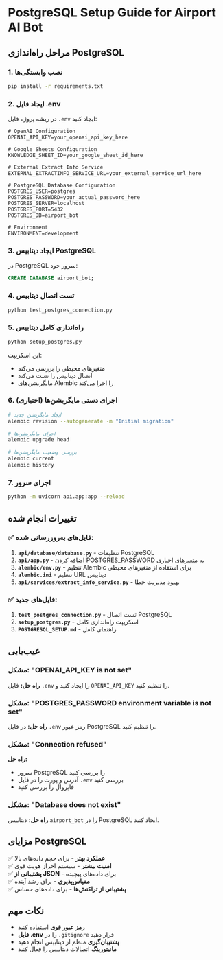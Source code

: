 # PostgreSQL Setup Guide for Airport AI Bot

## مراحل راه‌اندازی PostgreSQL

### 1. **نصب وابستگی‌ها**
```bash
pip install -r requirements.txt
```

### 2. **ایجاد فایل .env**
در ریشه پروژه فایل `.env` ایجاد کنید:

```env
# OpenAI Configuration
OPENAI_API_KEY=your_openai_api_key_here

# Google Sheets Configuration
KNOWLEDGE_SHEET_ID=your_google_sheet_id_here

# External Extract Info Service
EXTERNAL_EXTRACTINFO_SERVICE_URL=your_external_service_url_here

# PostgreSQL Database Configuration
POSTGRES_USER=postgres
POSTGRES_PASSWORD=your_actual_password_here
POSTGRES_SERVER=localhost
POSTGRES_PORT=5432
POSTGRES_DB=airport_bot

# Environment
ENVIRONMENT=development
```

### 3. **ایجاد دیتابیس PostgreSQL**
در PostgreSQL سرور خود:

```sql
CREATE DATABASE airport_bot;
```

### 4. **تست اتصال دیتابیس**
```bash
python test_postgres_connection.py
```

### 5. **راه‌اندازی کامل دیتابیس**
```bash
python setup_postgres.py
```

این اسکریپت:
- متغیرهای محیطی را بررسی می‌کند
- اتصال دیتابیس را تست می‌کند
- مایگریشن‌های Alembic را اجرا می‌کند

### 6. **اجرای دستی مایگریشن‌ها (اختیاری)**
```bash
# ایجاد مایگریشن جدید
alembic revision --autogenerate -m "Initial migration"

# اجرای مایگریشن‌ها
alembic upgrade head

# بررسی وضعیت مایگریشن‌ها
alembic current
alembic history
```

### 7. **اجرای سرور**
```bash
python -m uvicorn api.app:app --reload
```

## تغییرات انجام شده

### ✅ **فایل‌های به‌روزرسانی شده:**

1. **`api/database/database.py`** - تنظیمات PostgreSQL
2. **`api/app.py`** - اضافه کردن POSTGRES_PASSWORD به متغیرهای اجباری
3. **`alembic/env.py`** - تنظیم Alembic برای استفاده از متغیرهای محیطی
4. **`alembic.ini`** - تنظیم URL دیتابیس
5. **`api/services/extract_info_service.py`** - بهبود مدیریت خطا

### ✅ **فایل‌های جدید:**

1. **`test_postgres_connection.py`** - تست اتصال PostgreSQL
2. **`setup_postgres.py`** - اسکریپت راه‌اندازی کامل
3. **`POSTGRESQL_SETUP.md`** - راهنمای کامل

## عیب‌یابی

### مشکل: "OPENAI_API_KEY is not set"
**راه حل:** فایل `.env` را ایجاد کنید و `OPENAI_API_KEY` را تنظیم کنید.

### مشکل: "POSTGRES_PASSWORD environment variable is not set"
**راه حل:** در فایل `.env` رمز عبور PostgreSQL را تنظیم کنید.

### مشکل: "Connection refused"
**راه حل:** 
- سرور PostgreSQL را بررسی کنید
- آدرس و پورت را در فایل `.env` بررسی کنید
- فایروال را بررسی کنید

### مشکل: "Database does not exist"
**راه حل:** دیتابیس `airport_bot` را در PostgreSQL ایجاد کنید.

## مزایای PostgreSQL

✅ **عملکرد بهتر** - برای حجم داده‌های بالا  
✅ **امنیت بیشتر** - سیستم احراز هویت قوی  
✅ **پشتیبانی از JSON** - برای داده‌های پیچیده  
✅ **مقیاس‌پذیری** - برای رشد آینده  
✅ **پشتیبانی از تراکنش‌ها** - برای داده‌های حساس  

## نکات مهم

- **رمز عبور قوی** استفاده کنید
- **فایل .env** را در `.gitignore` قرار دهید
- **پشتیبان‌گیری** منظم از دیتابیس انجام دهید
- **مانیتورینگ** اتصالات دیتابیس را فعال کنید
